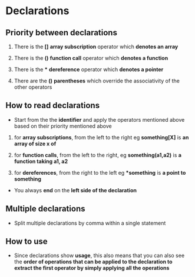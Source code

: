 # Declarations

## Priority between declarations

1) There is the __[]__ **array subscription** operator which __denotes an array__

2) There is the __()__ **function call** operator which __denotes a function__

3) There is the __*__ **dereference** operator which __denotes a pointer__

4) There are the __()__ **parentheses** which override the associativity of the other operators

## How to read declarations

* Start from the the __identifier__ and apply the operators mentioned above based on their priority mentioned above

1) for **array subscriptions**, from the left to the right eg __something[X]__ is __an array of size x of__

2) for **function calls**, from the left to the right, eg __something(a1,a2)__ is __a function taking a1, a2__

3) for **dereferences**, from the right to the left eg __*something__ is __a point to something__

* You always __end__ on the __left side of the declaration__

## Multiple declarations

* Split multiple declarations by comma within a single statement

## How to use

* Since declarations show __usage__, this also means that you can also see the __order of operations that can be applied to the declaration to extract the first operator by simply applying all the operations__